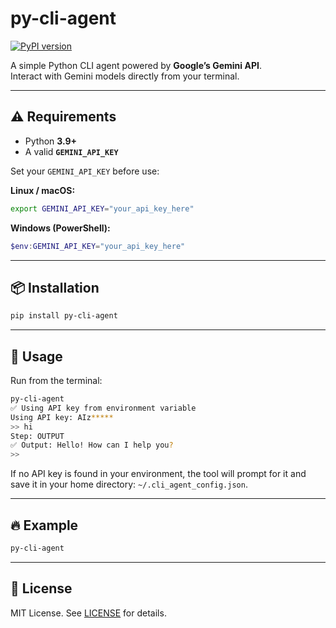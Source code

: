 # py-cli-agent

[![PyPI version](https://img.shields.io/pypi/v/py-cli-agent.svg)](https://pypi.org/project/py-cli-agent/)

A simple Python CLI agent powered by **Google’s Gemini API**.  
Interact with Gemini models directly from your terminal.

---

## ⚠️ Requirements

- Python **3.9+**
- A valid **`GEMINI_API_KEY`**

Set your `GEMINI_API_KEY` before use:

**Linux / macOS:**

```bash
export GEMINI_API_KEY="your_api_key_here"
```

**Windows (PowerShell):**

```powershell
$env:GEMINI_API_KEY="your_api_key_here"
```

---

## 📦 Installation

```bash
pip install py-cli-agent
```

---

## 🚀 Usage

Run from the terminal:

```bash
py-cli-agent
✅ Using API key from environment variable
Using API key: AIz*****
>> hi
Step: OUTPUT
✅ Output: Hello! How can I help you?
>>
```

If no API key is found in your environment, the tool will prompt for it
and save it in your home directory: `~/.cli_agent_config.json`.

---

## 🔥 Example

```bash
py-cli-agent
```

---

## 📄 License

MIT License. See [LICENSE](./LICENSE) for details.
